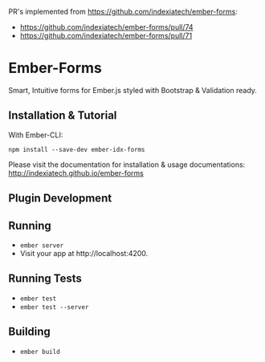 PR's implemented from https://github.com/indexiatech/ember-forms:

* https://github.com/indexiatech/ember-forms/pull/74
* https://github.com/indexiatech/ember-forms/pull/71

# Ember-Forms

Smart, Intuitive forms for Ember.js styled with Bootstrap &amp; Validation ready.

## Installation & Tutorial

With Ember-CLI:

```
npm install --save-dev ember-idx-forms
```

Please visit the documentation for installation & usage documentations: http://indexiatech.github.io/ember-forms


## Plugin Development

## Running

* `ember server`
* Visit your app at http://localhost:4200.

## Running Tests

* `ember test`
* `ember test --server`

## Building

* `ember build`

